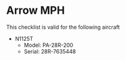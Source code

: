 # Arrow MPH

This checklist is valid for the following aircraft

* N1125T
  * Model: PA-28R-200
  * Serial: 28R-7635448
